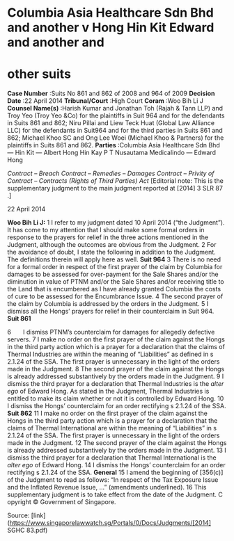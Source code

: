 # Columbia Asia Healthcare Sdn Bhd and another v Hong Hin Kit Edward and another and 

# other suits 



**Case Number** :Suits No 861 and 862 of 2008 and 964 of 2009 **Decision Date** :22 April 2014 **Tribunal/Court** :High Court **Coram** :Woo Bih Li J **Counsel Name(s)** :Harish Kumar and Jonathan Toh (Rajah & Tann LLP) and Troy Yeo (Troy Yeo &Co) for the plaintiffs in Suit 964 and for the defendants in Suits 861 and 862; Niru Pillai and Liew Teck Huat (Global Law Alliance LLC) for the defendants in Suit964 and for the third parties in Suits 861 and 862; Michael Khoo SC and Ong Lee Woei (Michael Khoo & Partners) for the plaintiffs in Suits 861 and 862. **Parties** :Columbia Asia Healthcare Sdn Bhd — Hin Kit — Albert Hong Hin Kay P T Nusautama Medicalindo — Edward Hong 

_Contract_ – _Breach Contract_ – _Remedies_ – _Damages Contract_ – _Privity of Contract_ – _Contracts (Rights of Third Parties) Act_ [Editorial note: This is the supplementary judgment to the main judgment reported at <span class="citation">[2014] 3 SLR 87</span> .] 

22 April 2014 

**Woo Bih Li J:** 1 I refer to my judgment dated 10 April 2014 (“the Judgment”). It has come to my attention that I should make some formal orders in response to the prayers for relief in the three actions mentioned in the Judgment, although the outcomes are obvious from the Judgment. 2 For the avoidance of doubt, I state the following in addition to the Judgment. The definitions therein will apply here as well. **Suit 964** 3 There is no need for a formal order in respect of the first prayer of the claim by Columbia for damages to be assessed for over-payment for the Sale Shares and/or the diminution in value of PTNM and/or the Sale Shares and/or receiving title to the Land that is encumbered as I have already granted Columbia the costs of cure to be assessed for the Encumbrance Issue. 4 The second prayer of the claim by Columbia is addressed by the orders in the Judgment. 5 I dismiss all the Hongs’ prayers for relief in their counterclaim in Suit 964. **Suit 861** 


6       I dismiss PTNM’s counterclaim for damages for allegedly defective servers. 7 I make no order on the first prayer of the claim against the Hongs in the third party action which is a prayer for a declaration that the claims of Thermal Industries are within the meaning of “Liabilities” as defined in s 2.1.24 of the SSA. The first prayer is unnecessary in the light of the orders made in the Judgment. 8 The second prayer of the claim against the Hongs is already addressed substantively by the orders made in the Judgment. 9 I dismiss the third prayer for a declaration that Thermal Industries is the _alter ego_ of Edward Hong. As stated in the Judgment, Thermal Industries is entitled to make its claim whether or not it is controlled by Edward Hong. 10 I dismiss the Hongs’ counterclaim for an order rectifying s 2.1.24 of the SSA. **Suit 862** 11 I make no order on the first prayer of the claim against the Hongs in the third party action which is a prayer for a declaration that the claims of Thermal International are within the meaning of “Liabilities” in s 2.1.24 of the SSA. The first prayer is unnecessary in the light of the orders made in the Judgment. 12 The second prayer of the claim against the Hongs is already addressed substantively by the orders made in the Judgment. 13 I dismiss the third prayer for a declaration that Thermal International is the _alter ego_ of Edward Hong. 14 I dismiss the Hongs’ counterclaim for an order rectifying s 2.1.24 of the SSA. **General** 15 I amend the beginning of [356(c)] of the Judgment to read as follows: “In respect of the Tax Exposure Issue and the Inflated Revenue Issue, ...” (amendments underlined). 16 This supplementary judgment is to take effect from the date of the Judgment. C opyright © Government of Singapore. 


Source: [link](https://www.singaporelawwatch.sg/Portals/0/Docs/Judgments/[2014] SGHC 83.pdf)
